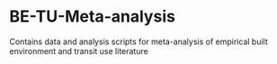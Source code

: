 # BE-TU-Meta-analysis
Contains data and analysis scripts for meta-analysis of empirical built environment and transit use literature
